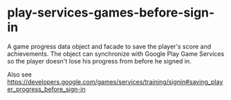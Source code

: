 # play-services-games-before-sign-in
A game progress data object and facade to save the player's score and achievements. The object can synchronize with Google Play Game Services so the player doesn't lose his progress from before he signed in.

Also see https://developers.google.com/games/services/training/signin#saving_player_progress_before_sign-in
